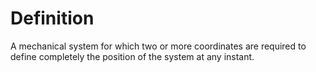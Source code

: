 # Definition

A mechanical system for which two or more coordinates are required to
define completely the position of the system at any instant.
